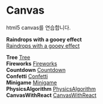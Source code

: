 # Canvas

html5 canvas를 연습합니다.

**Raindrops with a gooey effect**<br>
[Raindrops with a gooey effect](./simple-particle/README.md)

**Tree** [Tree](./draw-growing-tree/README.md)<br>
**Fireworks** [Fireworks](./fireworks/README.md)<br>
**Countdown** [Countdown](./countdown/README.md)<br>
**Confetti** [Confetti](./confetti/README.md)<br>
**Minigame** [Minigame](./minigame/README.md)<br>
**PhysicsAlgorithm** [PhysicsAlgorithm](./physics-algorithm/README.md)<br>
**CanvasWithReact** [CanvasWithReact](./react+canvas2d/README.md)<br>
